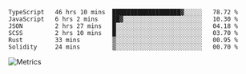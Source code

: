 <!--START_SECTION:waka-->

```text
TypeScript   46 hrs 10 mins  ███████████████████▓░░░░░   78.72 %
JavaScript   6 hrs 2 mins    ██▓░░░░░░░░░░░░░░░░░░░░░░   10.30 %
JSON         2 hrs 27 mins   █░░░░░░░░░░░░░░░░░░░░░░░░   04.18 %
SCSS         2 hrs 10 mins   █░░░░░░░░░░░░░░░░░░░░░░░░   03.70 %
Rust         33 mins         ▒░░░░░░░░░░░░░░░░░░░░░░░░   00.95 %
Solidity     24 mins         ▒░░░░░░░░░░░░░░░░░░░░░░░░   00.70 %
```

<!--END_SECTION:waka-->

![Metrics](https://metrics.lecoq.io/TachibanaKimika?template=classic&base.activity=0&base.community=0&base.repositories=0&languages=1&isocalendar=1&isocalendar.duration=half-year&languages.limit=8&languages.sections=most-used&languages.colors=github&languages.threshold=0%25&languages.indepth=false&languages.recent.load=300&languages.recent.days=14&config.timezone=Asia%2FShanghai)
